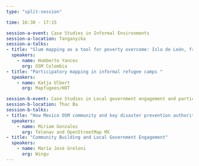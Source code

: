 ```yaml
---
type: "split-session"

time: 16:30 - 17:15

session-a-event: Case Studies in Informal Environments
session-a-location: Tanganyika
session-a-talks:
- title: "Slum mapping as a tool for poverty overcome: Isla de León, from informal to formal neighbourhood"
  speakers:
    - name: Humberto Yances
      org: OSM Colombia
- title: "Participatory mapping in informal refugee camps "
  speakers:
    - name: Katja Ulbert
      org: Mapfugees/HOT

session-b-event: Case Studies in Local government engagement and participation
session-b-location: Thac Ba
session-b-talks:
- title: "How Mexico OSM community and key disaster prevention authorities are planning the future of Humanitarian mapping in the country"
  speakers:
    - name: Miriam Gonzalez
      org: Telenav and OpenStreetMap MX
- title: "Community Building and Local Government Engagement"
  speakers:
    - name: María José Greloni
      org: Wingu
---
```

